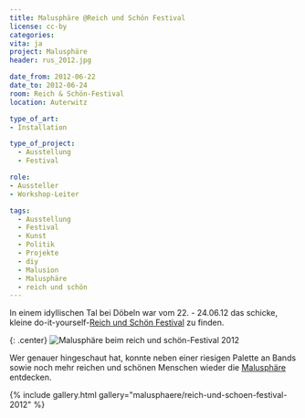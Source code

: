 ```yaml
---
title: Malusphäre @Reich und Schön Festival
license: cc-by
categories:
vita: ja
project: Malusphäre
header: rus_2012.jpg

date_from: 2012-06-22
date_to: 2012-06-24
room: Reich & Schön-Festival
location: Auterwitz

type_of_art:
- Installation

type_of_project:
  - Ausstellung
  - Festival

role:
- Aussteller
- Workshop-Leiter

tags:
  - Ausstellung
  - Festival
  - Kunst
  - Politik
  - Projekte
  - diy
  - Malusion
  - Malusphäre
  - reich und schön
---
```


In einem idyllischen Tal bei Döbeln war vom 22. - 24.06.12 das schicke, kleine do-it-yourself-[Reich und Schön Festival](http://reichundschoen-festival.de/) zu finden. 

{: .center}
![Malusphäre beim reich und schön-Festival 2012]({{site.imgpath}}/P1040480_web.jpg)

Wer genauer hingeschaut hat, konnte neben einer riesigen Palette an Bands sowie noch mehr reichen und schönen Menschen wieder die [Malusphäre](/malusphaere/) entdecken.

{% include gallery.html gallery="malusphaere/reich-und-schoen-festival-2012" %}